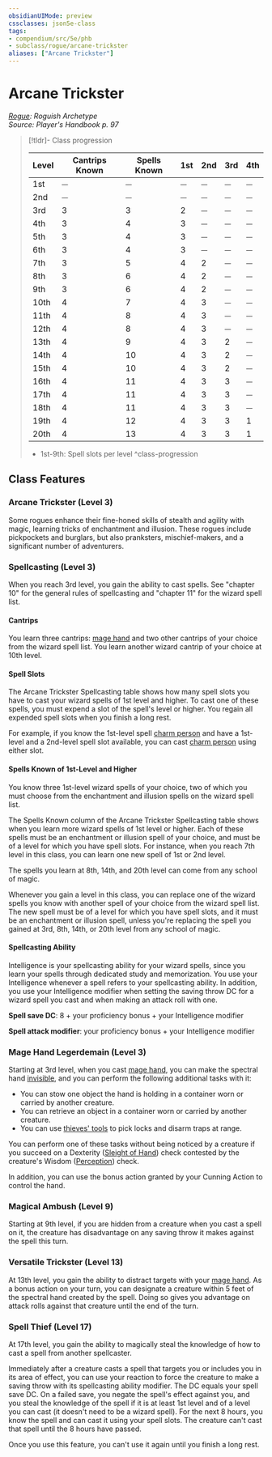```yaml
---
obsidianUIMode: preview
cssclasses: json5e-class
tags:
- compendium/src/5e/phb
- subclass/rogue/arcane-trickster
aliases: ["Arcane Trickster"]
---
```

# Arcane Trickster
*[Rogue](rogue.md): Roguish Archetype*  
*Source: Player's Handbook p. 97*  

> [!tldr]- Class progression
> 
> | Level | Cantrips Known | Spells Known | 1st | 2nd | 3rd | 4th |
> |-------|----------------|--------------|-----|-----|-----|-----|
> | 1st | ⏤ | ⏤ | ⏤ | ⏤ | ⏤ | ⏤ |
> | 2nd | ⏤ | ⏤ | ⏤ | ⏤ | ⏤ | ⏤ |
> | 3rd | 3 | 3 | 2 | ⏤ | ⏤ | ⏤ |
> | 4th | 3 | 4 | 3 | ⏤ | ⏤ | ⏤ |
> | 5th | 3 | 4 | 3 | ⏤ | ⏤ | ⏤ |
> | 6th | 3 | 4 | 3 | ⏤ | ⏤ | ⏤ |
> | 7th | 3 | 5 | 4 | 2 | ⏤ | ⏤ |
> | 8th | 3 | 6 | 4 | 2 | ⏤ | ⏤ |
> | 9th | 3 | 6 | 4 | 2 | ⏤ | ⏤ |
> | 10th | 4 | 7 | 4 | 3 | ⏤ | ⏤ |
> | 11th | 4 | 8 | 4 | 3 | ⏤ | ⏤ |
> | 12th | 4 | 8 | 4 | 3 | ⏤ | ⏤ |
> | 13th | 4 | 9 | 4 | 3 | 2 | ⏤ |
> | 14th | 4 | 10 | 4 | 3 | 2 | ⏤ |
> | 15th | 4 | 10 | 4 | 3 | 2 | ⏤ |
> | 16th | 4 | 11 | 4 | 3 | 3 | ⏤ |
> | 17th | 4 | 11 | 4 | 3 | 3 | ⏤ |
> | 18th | 4 | 11 | 4 | 3 | 3 | ⏤ |
> | 19th | 4 | 12 | 4 | 3 | 3 | 1 |
> | 20th | 4 | 13 | 4 | 3 | 3 | 1 |
> 
> - 1st-9th: Spell slots per level
^class-progression


## Class Features

### Arcane Trickster (Level 3)

Some rogues enhance their fine-honed skills of stealth and agility with magic, learning tricks of enchantment and illusion. These rogues include pickpockets and burglars, but also pranksters, mischief-makers, and a significant number of adventurers.

### Spellcasting (Level 3)

When you reach 3rd level, you gain the ability to cast spells. See "chapter 10" for the general rules of spellcasting and "chapter 11" for the wizard spell list.

#### Cantrips

You learn three cantrips: [mage hand](z_compendium/spells/mage-hand.md) and two other cantrips of your choice from the wizard spell list. You learn another wizard cantrip of your choice at 10th level.

#### Spell Slots

The Arcane Trickster Spellcasting table shows how many spell slots you have to cast your wizard spells of 1st level and higher. To cast one of these spells, you must expend a slot of the spell's level or higher. You regain all expended spell slots when you finish a long rest.

For example, if you know the 1st-level spell [charm person](z_compendium/spells/charm-person.md) and have a 1st-level and a 2nd-level spell slot available, you can cast [charm person](z_compendium/spells/charm-person.md) using either slot.

#### Spells Known of 1st-Level and Higher

You know three 1st-level wizard spells of your choice, two of which you must choose from the enchantment and illusion spells on the wizard spell list.

The Spells Known column of the Arcane Trickster Spellcasting table shows when you learn more wizard spells of 1st level or higher. Each of these spells must be an enchantment or illusion spell of your choice, and must be of a level for which you have spell slots. For instance, when you reach 7th level in this class, you can learn one new spell of 1st or 2nd level.

The spells you learn at 8th, 14th, and 20th level can come from any school of magic.

Whenever you gain a level in this class, you can replace one of the wizard spells you know with another spell of your choice from the wizard spell list. The new spell must be of a level for which you have spell slots, and it must be an enchantment or illusion spell, unless you're replacing the spell you gained at 3rd, 8th, 14th, or 20th level from any school of magic.

#### Spellcasting Ability

Intelligence is your spellcasting ability for your wizard spells, since you learn your spells through dedicated study and memorization. You use your Intelligence whenever a spell refers to your spellcasting ability. In addition, you use your Intelligence modifier when setting the saving throw DC for a wizard spell you cast and when making an attack roll with one.

**Spell save DC**: 8 + your proficiency bonus + your Intelligence modifier

**Spell attack modifier**: your proficiency bonus + your Intelligence modifier

### Mage Hand Legerdemain (Level 3)

Starting at 3rd level, when you cast [mage hand](z_compendium/spells/mage-hand.md), you can make the spectral hand [invisible](z_compendium/rules/conditions.md#invisible), and you can perform the following additional tasks with it:

- You can stow one object the hand is holding in a container worn or carried by another creature.  
- You can retrieve an object in a container worn or carried by another creature.  
- You can use [thieves' tools](z_compendium/items/thieves-tools.md) to pick locks and disarm traps at range.  

You can perform one of these tasks without being noticed by a creature if you succeed on a Dexterity ([Sleight of Hand](z_compendium/rules/skills.md#Sleight%20of%20Hand)) check contested by the creature's Wisdom ([Perception](z_compendium/rules/skills.md#Perception)) check.

In addition, you can use the bonus action granted by your Cunning Action to control the hand.

### Magical Ambush (Level 9)

Starting at 9th level, if you are hidden from a creature when you cast a spell on it, the creature has disadvantage on any saving throw it makes against the spell this turn.

### Versatile Trickster (Level 13)

At 13th level, you gain the ability to distract targets with your [mage hand](z_compendium/spells/mage-hand.md). As a bonus action on your turn, you can designate a creature within 5 feet of the spectral hand created by the spell. Doing so gives you advantage on attack rolls against that creature until the end of the turn.

### Spell Thief (Level 17)

At 17th level, you gain the ability to magically steal the knowledge of how to cast a spell from another spellcaster.

Immediately after a creature casts a spell that targets you or includes you in its area of effect, you can use your reaction to force the creature to make a saving throw with its spellcasting ability modifier. The DC equals your spell save DC. On a failed save, you negate the spell's effect against you, and you steal the knowledge of the spell if it is at least 1st level and of a level you can cast (it doesn't need to be a wizard spell). For the next 8 hours, you know the spell and can cast it using your spell slots. The creature can't cast that spell until the 8 hours have passed.

Once you use this feature, you can't use it again until you finish a long rest.